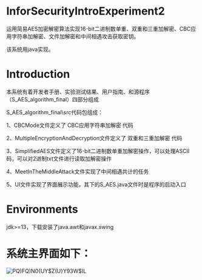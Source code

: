 # InforSecurityIntroExperiment2
运用简易AES加密解密算法实现16-bit二进制数单重、双重和三重加解密、CBC应用字符串加解密、文件加解密和中间相遇攻击获取密钥。

该系统用java实现。
# Introduction
本系统有着开发者手册、实验测试结果、用户指南、和源程序（S_AES_algorithm_final）四部分组成

S_AES_algorithm_final\src代码包组成：

1、CBCMode文件定义了 CBC应用字符串加解密 代码

2、MultipleEncryptionAndDecryption文件定义了 双重和三重加解密 代码

3、SimplifiedAES文件定义了16-bit二进制数单重加解密操作，可以处理ASCII码，可以对2进制txt文件进行读取加解密操作

4、MeetInTheMiddleAttack文件实现了中间相遇共计的任务

5、UI文件实现了界面展示功能，其下的S_AES.java文件时是程序的启动入口

# Environments
jdk>=13，下载安装了java.awt和javax.swing

# 系统主界面如下：
![PQ)FQ)N0{UY$Z(U}Y93W$IL](https://github.com/Weipengkun/InforSecurityIntroExperiment2/assets/121174204/992edb07-d315-4024-99e2-da440c352d8c)

